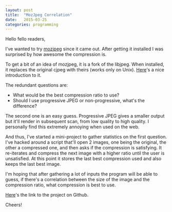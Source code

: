 ```yaml
---
layout: post
title:  "MozJpeg Correlation"
date:   2015-03-25
categories: programming
---
```


Hello fello readers,

I've wanted to try [mozjpeg](https://github.com/mozilla/mozjpeg) since it came out.
After getting it installed I was surprised by how awesome the compression is.


To get a bit of an idea of mozjpeg, it is a fork of the libjpeg. When installed,
it replaces the original cjpeg with theirs (works only on Unix).
[Here](https://hacks.mozilla.org/2014/08/using-mozjpeg-to-create-efficient-jpegs/)'s a nice introduction to it.


The redundant questions are: 

* What would be the best compression ratio to use?
* Should I use progressive JPEG or non-progressive, what's the difference?


The second one is an easy guess. Progressive JPEG gives a smaller output but it'll
render in subsequent scan, from low quality to high quality. I personally find this extremely
annoying when used on the web.


And thus, I've started a mini-project to gather statistics on the first question.
I've hacked around a script that'll open 2 images, one being the original, the other a
compressed one, and then asks if the compression is satisfying. It re-iterates 
and compress the next image with a higher ratio until the user is unsatisfied.
At this point it stores the last best compression used and also keeps the last best image.


I'm hoping that after gathering a lot of inputs the program will be able to guess,
if there's a correlation between the size of the image and the compression ratio,
what compression is best to use.


[Here](https://github.com/venam/mozjpeg-stats)'s the link to the project on Github.


Cheers!
